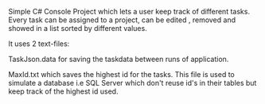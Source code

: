 Simple C# Console Project which lets a user keep track of different tasks. Every task can be assigned to a project,
can be edited , removed and showed in a list sorted by different values.

It uses 2 text-files:

TaskJson.data for saving the taskdata between runs of application.
  
MaxId.txt which saves the highest id for the tasks. This file is used to simulate a database i.e SQL Server which don't reuse id's in their tables but keep track of the highest id used. 
